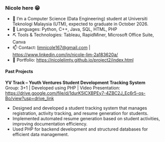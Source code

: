 ### Nicole here 😁

- 🔭 I’m a Computer Science (Data Engineering) student at Universiti Teknologi Malaysia (UTM), expected to graduate in October 2026. 
- 🌱 Languages: Python, C++, Java, SQL, HTML, PHP
- ⛏️ Tools & Technologies: Tableau, RapidMiner, Microsoft Office Suite, Canva
- 📫 Contact: limnicole167@gmail.com | https://www.linkedin.com/in/nicole-lim-2a183620a/
- 🎒 Portfolio: https://nicolelimty.github.io/project2/index.html

#### Past Projects
<b> YV Track – Youth Ventures Student Development Tracking System </b>
<br> Group: 3+1 | Developed using PHP | Video Presentation: https://drive.google.com/file/d/1durK5lCXBPEy7-4ZBC2J_Ec6r5-os-Bo/view?usp=drive_link

- Designed and developed a student tracking system that manages registration, activity tracking, and resume generation for students.
- Implemented automated resume generation based on student activities, improving documentation efficiency.
- Used PHP for backend development and structured databases for efficient data management.
